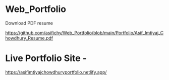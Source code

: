 # Web_Portfolio



Download PDF resume


https://github.com/asifichy/Web_Portfolio/blob/main/Portfolio/Asif_Imtiyaj_Chowdhury_Resume.pdf




# Live Portfolio Site -


https://asifimtiyajchowdhuryportfolio.netlify.app/


